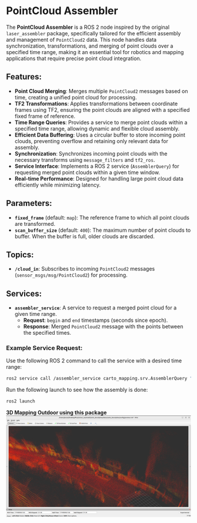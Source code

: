# PointCloud Assembler

The **PointCloud Assembler** is a ROS 2 node inspired by the original `laser_assembler` package, specifically tailored for the efficient assembly and management of `PointCloud2` data. This node handles data synchronization, transformations, and merging of point clouds over a specified time range, making it an essential tool for robotics and mapping applications that require precise point cloud integration.

## Features:
- **Point Cloud Merging**: Merges multiple `PointCloud2` messages based on time, creating a unified point cloud for processing.
- **TF2 Transformations**: Applies transformations between coordinate frames using TF2, ensuring the point clouds are aligned with a specified fixed frame of reference.
- **Time Range Queries**: Provides a service to merge point clouds within a specified time range, allowing dynamic and flexible cloud assembly.
- **Efficient Data Buffering**: Uses a circular buffer to store incoming point clouds, preventing overflow and retaining only relevant data for assembly.
- **Synchronization**: Synchronizes incoming point clouds with the necessary transforms using `message_filters` and `tf2_ros`.
- **Service Interface**: Implements a ROS 2 service (`AssemblerQuery`) for requesting merged point clouds within a given time window.
- **Real-time Performance**: Designed for handling large point cloud data efficiently while minimizing latency.

## Parameters:
- **`fixed_frame`** (default: `map`): The reference frame to which all point clouds are transformed.
- **`scan_buffer_size`** (default: `400`): The maximum number of point clouds to buffer. When the buffer is full, older clouds are discarded.

## Topics:
- **`/cloud_in`**: Subscribes to incoming `PointCloud2` messages (`sensor_msgs/msg/PointCloud2`) for processing.

## Services:
- **`assembler_service`**: A service to request a merged point cloud for a given time range.
  - **Request**: `begin` and `end` timestamps (seconds since epoch).
  - **Response**: Merged `PointCloud2` message with the points between the specified times.

### Example Service Request:
Use the following ROS 2 command to call the service with a desired time range:

```bash
ros2 service call /assembler_service carto_mapping.srv.AssemblerQuery "begin: 1614284253.0 end: 1614284323.0"
```

Run the following launch to see how the assembly is done:

```bash
ros2 launch
```

**3D Mapping Outdoor using this package**
![3D Mapping Reconstruction](./images/reconstruction.png)
